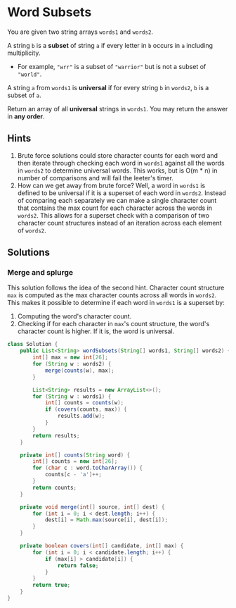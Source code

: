 # Word Subsets

You are given two string arrays `words1` and `words2`.

A string `b` is a **subset** of string `a` if every letter in `b` occurs in
`a` including multiplicity.

*   For example, `"wrr"` is a subset of `"warrior"` but is not a subset of
    `"world"`.

A string `a` from `words1` is **universal** if for every string `b` in
`words2`, `b` is a subset of `a`.

Return an array of all **universal** strings in `words1`. You may return the
answer in **any order**.

## Hints

1. Brute force solutions could store character counts for each word and then
   iterate through checking each word in `words1` against all the words in
   `words2` to determine universal words. This works, but is O(m * n) in
   number of comparisons and will fail the leeter's timer.
1. How can we get away from brute force? Well, a word in `words1` is defined to
   be universal if it is a superset of each word in `words2`. Instead of
   comparing each separately we can make a single character count that contains
   the max count for each character across the words in `words2`. This allows
   for a superset check with a comparison of two character count structures
   instead of an iteration across each element of `words2`.

## Solutions

### Merge and splurge

This solution follows the idea of the second hint. Character count structure
`max` is computed as the max character counts across all words in `words2`.
This makes it possible to determine if each word in `words1` is a superset by:

1. Computing the word's character count.
1. Checking if for each character in `max`'s count structure, the word's
   character count is higher. If it is, the word is universal.

```java
class Solution {
    public List<String> wordSubsets(String[] words1, String[] words2) {
        int[] max = new int[26];
        for (String w : words2) {
            merge(counts(w), max);
        }

        List<String> results = new ArrayList<>();
        for (String w : words1) {
            int[] counts = counts(w);
            if (covers(counts, max)) {
                results.add(w);
            }
        }
        return results;
    }

    private int[] counts(String word) {
        int[] counts = new int[26];
        for (char c : word.toCharArray()) {
            counts[c - 'a']++;
        }
        return counts;
    }

    private void merge(int[] source, int[] dest) {
        for (int i = 0; i < dest.length; i++) {
            dest[i] = Math.max(source[i], dest[i]);
        }
    }

    private boolean covers(int[] candidate, int[] max) {
        for (int i = 0; i < candidate.length; i++) {
            if (max[i] > candidate[i]) {
                return false;
            }
        }
        return true;
    }
}
```

